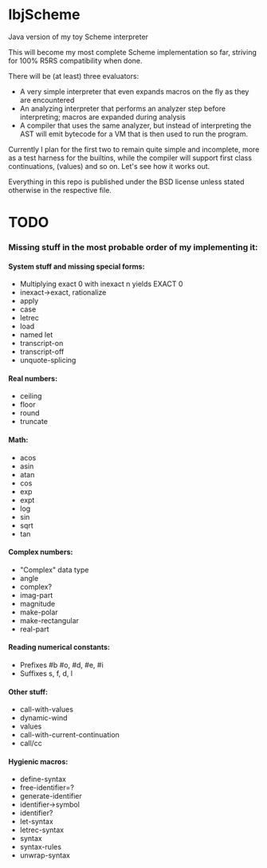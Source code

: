lbjScheme
=========

Java version of my toy Scheme interpreter

This will become my most complete Scheme implementation so far, striving for 100% R5RS compatibility when done.

There will be (at least) three evaluators:

* A very simple interpreter that even expands macros on the fly as they are encountered
* An analyzing interpreter that performs an analyzer step before interpreting; macros are expanded during analysis
* A compiler that uses the same analyzer, but instead of interpreting the AST will emit bytecode for a VM that is then used to run the program.

Currently I plan for the first two to remain quite simple and incomplete, more as a test harness for the builtins, while the compiler
will support first class continuations, (values) and so on. Let's see how it works out.

Everything in this repo is published under the BSD license unless stated otherwise in the respective file.

# TODO

### Missing stuff in the most probable order of my implementing it:

#### System stuff and missing special forms:
* Multiplying exact 0 with inexact n yields EXACT 0
* inexact->exact, rationalize
* apply
* case
* letrec
* load
* named let
* transcript-on
* transcript-off
* unquote-splicing

#### Real numbers:
* ceiling
* floor
* round
* truncate

#### Math:
* acos
* asin
* atan
* cos
* exp
* expt
* log
* sin
* sqrt
* tan

#### Complex numbers:
* "Complex" data type
* angle
* complex?
* imag-part
* magnitude
* make-polar
* make-rectangular
* real-part

#### Reading numerical constants:
* Prefixes #b #o, #d, #e, #i
* Suffixes s, f, d, l

#### Other stuff:
* call-with-values
* dynamic-wind
* values
* call-with-current-continuation
* call/cc

#### Hygienic macros:
* define-syntax
* free-identifier=?
* generate-identifier
* identifier->symbol
* identifier?
* let-syntax
* letrec-syntax
* syntax
* syntax-rules
* unwrap-syntax
